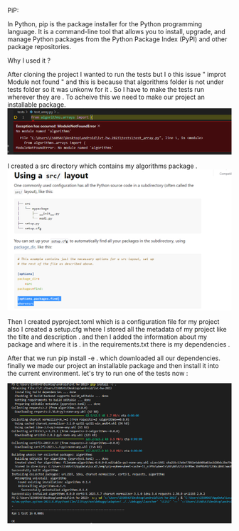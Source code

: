 PiP:

In Python, pip is the package installer for the Python programming language. 
It is a command-line tool that allows you to install, upgrade, and manage Python packages from the Python Package Index (PyPI) and other package repositories.

Why I used it ?

After cloning the project I wanted to run the tests but I o this issue " improt Module not found " and this is because that algorithms folder 
is not under tests folder so it was unkonw for it . So I have to make the tests run wherever they are . To acheive this we need to make our project
an installable package.
![](./img/notfound.PNG)

I created a src directory which contains my algorithms package . 
![](./img/laout.PNG)

Then I created pyproject.toml which is a configuration file for my project also I created a setup.cfg where 
I stored all the metadata of my project like the tilte and description . and then I added the information about 
my package and where it is . in the requirements.txt there is my dependencies . 

After that we run pip install -e .  which downloaded all our dependencies. finally we made our project an installable package and then install it into  
the current environment.
let's try to run one of the tests now :

![](./img/pip.PNG)

